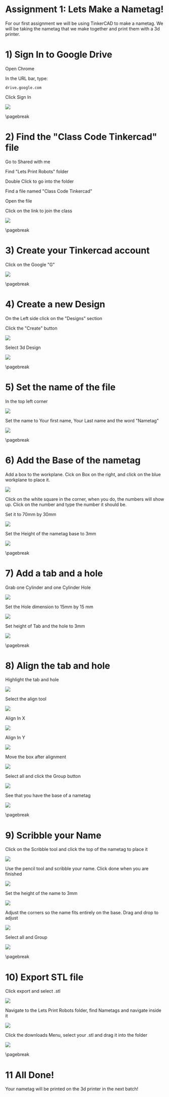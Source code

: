 # Assignment 1: Lets Make a Nametag!

For our first assignment we will be using TinkerCAD to make a nametag. We will be taking the nametag that we make together and print them with a 3d printer. 

# 1) Sign In to Google Drive

Open Chrome

In the URL bar, type:

```
drive.google.com
```

Click Sign In 

![](image/drive-sign-in.png)

\pagebreak

# 2) Find the "Class Code Tinkercad" file

Go to Shared with me

Find "Lets Print Robots" folder

Double Click to go into the folder

Find a file named "Class Code Tinkercad"

Open the file 

Click on the link to join the class

![](image/classCode.png)


\pagebreak

# 3) Create your Tinkercad account

Click on the Google "G" 

![](image/tinker-create-account.png)

\pagebreak

# 4) Create a new Design

On the Left side click on the "Designs" section

Click the "Create" button

![](image/new-tinker.png)

Select 3d Design

![](image/3dDesign.png)

\pagebreak

# 5) Set the name of the file

In the top left corner

![](image/rename.png)

Set the name to Your first name, Your Last name and the word "Nametag"

![](image/setName.png)

\pagebreak

# 6) Add the Base of the nametag

Add a box to the workplane. Cick on Box on the right, and click on the blue workplane to place it.

![](image/addBox.png)

Click on the white square in the corner, when you do, the numbers will show up. Click on the number and type the number it should be. 

Set it to 70mm by 30mm

![](image/set-box-size.png)

Set the Height of the nametag base to 3mm

![](image/SetBoxHeight.png)

\pagebreak

# 7) Add a tab and a hole

Grab one Cylinder and one Cylinder Hole

![](image/cyl-and-hole.png)

Set the Hole dimension to 15mm by 15 mm

![](image/hole-size.png)

Set height of Tab and the hole to 3mm

![](image/tabAndHoleHeight.png)

\pagebreak

# 8) Align the tab and hole

Highlight the tab and hole

![](image/selectTabAndHole.png)

Select the align tool 

![](image/selectAllignTool.png)

Align In X

![](image/allignX.png)

Align In Y

![](image/allignY.png)

Move the box after alignment

![](image/moveBox.png)

Select all and click the Group button

![](image/groupParts.png)

See that you have the base of a nametag

![](image/baseDone.png)

\pagebreak

# 9) Scribble your Name

Click on the Scribble tool and click the top of the nametag to place it

![](image/clickScribble.png)

Use the pencil tool and scribble your name. Click done when you are finished

![](image/scribbleName.png)

Set the height of the name to 3mm

![](image/setNameHeight.png)

Adjust the corners so the name fits entirely on the base. Drag and drop to adjust

![](image/adjustNameSize.png)

Select all and Group

![](image/groupFinal.png)

\pagebreak

# 10) Export STL file

Click export and select .stl

![](image/export.png)

Navigate to the Lets Print Robots folder, find Nametags and navigate inside it

![](image/folders.png)

Click the downloads Menu, select your .stl and drag it into the folder

![](image/dragInSTL.png)

\pagebreak

# 11 All Done!

Your nametag will be printed on the 3d printer in the next batch!






